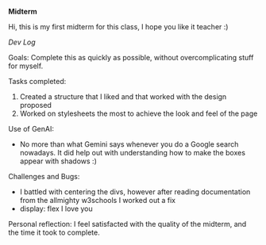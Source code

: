 ****Midterm****

Hi, this is my first midterm for this class, I hope you like it teacher :)

*Dev Log*

Goals:
Complete this as quickly as possible, without overcomplicating stuff for myself.

Tasks completed:
1. Created a structure that I liked and that worked with the design proposed
2. Worked on stylesheets the most to achieve the look and feel of the page

Use of GenAI:
- No more than what Gemini says whenever you do a Google search nowadays. It did help out with understanding how to make the boxes appear with shadows :)

Challenges and Bugs:
- I battled with centering the divs, however after reading documentation from the allmighty w3schools I worked out a fix
- display: flex I love you

Personal reflection:
I feel satisfacted with the quality of the midterm, and the time it took to complete. 
